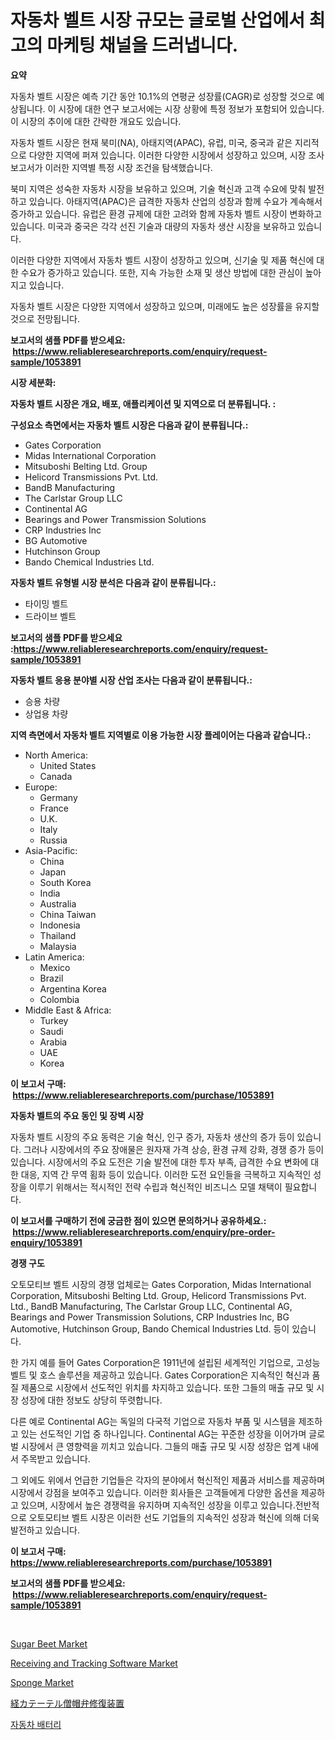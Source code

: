 <p><h1>자동차 벨트 시장 규모는 글로벌 산업에서 최고의 마케팅 채널을 드러냅니다.</h1></p><p><strong>요약</strong></p>
<p><p>자동차 벨트 시장은 예측 기간 동안 10.1%의 연평균 성장률(CAGR)로 성장할 것으로 예상됩니다. 이 시장에 대한 연구 보고서에는 시장 상황에 특정 정보가 포함되어 있습니다. 이 시장의 추이에 대한 간략한 개요도 있습니다.</p><p>자동차 벨트 시장은 현재 북미(NA), 아태지역(APAC), 유럽, 미국, 중국과 같은 지리적으로 다양한 지역에 퍼져 있습니다. 이러한 다양한 시장에서 성장하고 있으며, 시장 조사 보고서가 이러한 지역별 특정 시장 조건을 탐색했습니다.</p><p>북미 지역은 성숙한 자동차 시장을 보유하고 있으며, 기술 혁신과 고객 수요에 맞춰 발전하고 있습니다. 아태지역(APAC)은 급격한 자동차 산업의 성장과 함께 수요가 계속해서 증가하고 있습니다. 유럽은 환경 규제에 대한 고려와 함께 자동차 벨트 시장이 변화하고 있습니다. 미국과 중국은 각각 선진 기술과 대량의 자동차 생산 시장을 보유하고 있습니다.</p><p>이러한 다양한 지역에서 자동차 벨트 시장이 성장하고 있으며, 신기술 및 제품 혁신에 대한 수요가 증가하고 있습니다. 또한, 지속 가능한 소재 및 생산 방법에 대한 관심이 높아지고 있습니다.</p><p>자동차 벨트 시장은 다양한 지역에서 성장하고 있으며, 미래에도 높은 성장률을 유지할 것으로 전망됩니다.</p></p>
<p><strong>보고서의 샘플 PDF를 받으세요: &nbsp;<a href="https://www.reliableresearchreports.com/enquiry/request-sample/1053891">https://www.reliableresearchreports.com/enquiry/request-sample/1053891</a></strong></p>
<p><strong>시장 세분화:</strong></p>
<p><strong> 자동차 벨트 시장은 개요, 배포, 애플리케이션 및 지역으로 더 분류됩니다. :</strong></p>
<p><strong>구성요소 측면에서는 자동차 벨트 시장은 다음과 같이 분류됩니다.:</strong></p>
<p><ul><li>Gates Corporation</li><li>Midas International Corporation</li><li>Mitsuboshi Belting Ltd. Group</li><li>Helicord Transmissions Pvt. Ltd.</li><li>BandB Manufacturing</li><li>The Carlstar Group LLC</li><li>Continental AG</li><li>Bearings and Power Transmission Solutions</li><li>CRP Industries Inc</li><li>BG Automotive</li><li>Hutchinson Group</li><li>Bando Chemical Industries Ltd.</li></ul></p>
<p><strong> 자동차 벨트 유형별 시장 분석은 다음과 같이 분류됩니다.:</strong></p>
<p><ul><li>타이밍 벨트</li><li>드라이브 벨트</li></ul></p>
<p><strong>보고서의 샘플 PDF를 받으세요 :<a href="https://www.reliableresearchreports.com/enquiry/request-sample/1053891">https://www.reliableresearchreports.com/enquiry/request-sample/1053891</a></strong></p>
<p><strong> 자동차 벨트 응용 분야별 시장 산업 조사는 다음과 같이 분류됩니다.:</strong></p>
<p><ul><li>승용 차량</li><li>상업용 차량</li></ul></p>
<p><strong>지역 측면에서 자동차 벨트 지역별로 이용 가능한 시장 플레이어는 다음과 같습니다.:</strong></p>
<p><ul>
    <li>
        North America:
        <ul>
            <li>United States</li>
            <li>Canada</li>
        </ul>
    </li>
    <li>
        Europe:
        <ul>
            <li>Germany</li>
            <li>France</li>
            <li>U.K.</li>
            <li>Italy</li>
            <li>Russia</li>
        </ul>
    </li>
    <li>
        Asia-Pacific:
        <ul>
            <li>China</li>
            <li>Japan</li>
            <li>South Korea</li>
            <li>India</li>
            <li>Australia</li>
            <li>China Taiwan</li>
            <li>Indonesia</li>
            <li>Thailand</li>
            <li>Malaysia</li>
        </ul>
    </li>
    <li>
        Latin America:
        <ul>
            <li>Mexico</li>
            <li>Brazil</li>
            <li>Argentina Korea</li>
            <li>Colombia</li>
        </ul>
    </li>
    <li>
        Middle East & Africa:
        <ul>
            <li>Turkey</li>
            <li>Saudi</li>
            <li>Arabia</li>
            <li>UAE</li>
            <li>Korea</li>
        </ul>
    </li>
    </ul></p>
<p><strong>이 보고서 구매: &nbsp;<a href="https://www.reliableresearchreports.com/purchase/1053891">https://www.reliableresearchreports.com/purchase/1053891</a></strong></p>
<p><strong>자동차 벨트의 주요 동인 및 장벽 시장</strong></p>
<p><p>자동차 벨트 시장의 주요 동력은 기술 혁신, 인구 증가, 자동차 생산의 증가 등이 있습니다. 그러나 시장에서의 주요 장애물은 원자재 가격 상승, 환경 규제 강화, 경쟁 증가 등이 있습니다. 시장에서의 주요 도전은 기술 발전에 대한 투자 부족, 급격한 수요 변화에 대한 대응, 지역 간 무역 횜화 등이 있습니다. 이러한 도전 요인들을 극복하고 지속적인 성장을 이루기 위해서는 적시적인 전략 수립과 혁신적인 비즈니스 모델 채택이 필요합니다.</p></p>
<p><strong>이 보고서를 구매하기 전에 궁금한 점이 있으면 문의하거나 공유하세요.: &nbsp;<a href="https://www.reliableresearchreports.com/enquiry/pre-order-enquiry/1053891">https://www.reliableresearchreports.com/enquiry/pre-order-enquiry/1053891</a></strong></p>
<p><strong>경쟁 구도</strong></p>
<p><p>오토모티브 벨트 시장의 경쟁 업체로는 Gates Corporation, Midas International Corporation, Mitsuboshi Belting Ltd. Group, Helicord Transmissions Pvt. Ltd., BandB Manufacturing, The Carlstar Group LLC, Continental AG, Bearings and Power Transmission Solutions, CRP Industries Inc, BG Automotive, Hutchinson Group, Bando Chemical Industries Ltd. 등이 있습니다.</p><p>한 가지 예를 들어 Gates Corporation은 1911년에 설립된 세계적인 기업으로, 고성능 벨트 및 호스 솔루션을 제공하고 있습니다. Gates Corporation은 지속적인 혁신과 품질 제품으로 시장에서 선도적인 위치를 차지하고 있습니다. 또한 그들의 매출 규모 및 시장 성장에 대한 정보도 상당히 뚜렷합니다.</p><p>다른 예로 Continental AG는 독일의 다국적 기업으로 자동차 부품 및 시스템을 제조하고 있는 선도적인 기업 중 하나입니다. Continental AG는 꾸준한 성장을 이어가며 글로벌 시장에서 큰 영향력을 끼치고 있습니다. 그들의 매출 규모 및 시장 성장은 업계 내에서 주목받고 있습니다.</p><p>그 외에도 위에서 언급한 기업들은 각자의 분야에서 혁신적인 제품과 서비스를 제공하며 시장에서 강점을 보여주고 있습니다. 이러한 회사들은 고객들에게 다양한 옵션을 제공하고 있으며, 시장에서 높은 경쟁력을 유지하며 지속적인 성장을 이루고 있습니다.전반적으로 오토모티브 벨트 시장은 이러한 선도 기업들의 지속적인 성장과 혁신에 의해 더욱 발전하고 있습니다.</p></p>
<p><strong>이 보고서 구매: &nbsp; <a href="https://www.reliableresearchreports.com/purchase/1053891">https://www.reliableresearchreports.com/purchase/1053891</a></strong></p>
<p><strong>보고서의 샘플 PDF를 받으세요: &nbsp;<a href="https://www.reliableresearchreports.com/enquiry/request-sample/1053891">https://www.reliableresearchreports.com/enquiry/request-sample/1053891</a></strong><strong></strong></p>
<p>&nbsp;</p>
<p><p><a href="https://view.publitas.com/reportprime-1/sugar-beet-market-dynamics-2024-2031-also-about-its-market-trends-projections-and-opportunities/">Sugar Beet Market</a></p><p><a href="https://issuu.com/reportprime-2/docs/receiving-and-tracking-software-market-size-2030.p">Receiving and Tracking Software Market</a></p><p><a href="https://github.com/angelajermaine/Market-Research-Report-List-2/blob/main/sponge-market.md">Sponge Market</a></p><p><a href="https://github.com/cbigkbh02719/Market-Research-Report-List-1/blob/main/9341716193319.md">経カテーテル僧帽弁修復装置</a></p><p><a href="https://github.com/vsr06p4p49/Market-Research-Report-List-1/blob/main/7294683193103.md">자동차 배터리</a></p></p>